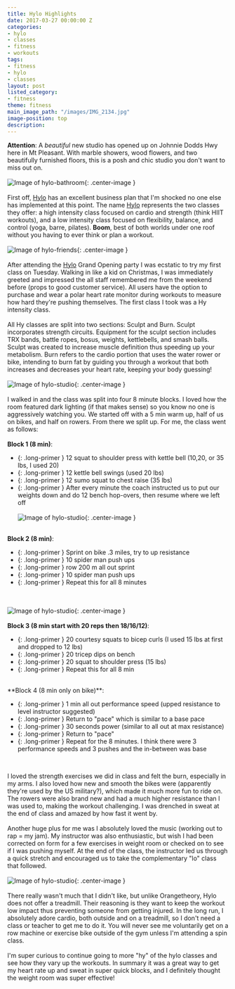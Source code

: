 ```yaml
---
title: Hylo Highlights
date: 2017-03-27 00:00:00 Z
categories:
- hylo
- classes
- fitness
- workouts
tags:
- fitness
- hylo
- classes
layout: post
listed_category:
- fitness
theme: fitness
main_image_path: "/images/IMG_2134.jpg"
image-position: top
description: 
---
```


**Attention**: A *beautiful* new studio has opened up on Johnnie Dodds Hwy here in Mt Pleasant. With marble showers, wood flowers, and two beautifully furnished floors, this is a posh and chic studio you don't want to miss out on.
<br /><br />
![Image of hylo-bathroom](/images/hylo-bathroom.jpg){: .center-image }
<br /><br />
First off, [Hylo](https://www.hylofitness.com/) has an excellent business plan that I'm shocked no one else has implemented at this point. The name [Hylo](https://www.hylofitness.com/) represents the two classes they offer: a high intensity class focused on cardio and strength (think HIIT workouts), and a low intensity class focused on flexibility, balance, and control (yoga, barre, pilates). **Boom**, best of both worlds under one roof without you having to ever think or plan a workout.
<br /><br />
![Image of hylo-friends](/images/hylo-friends.jpg){: .center-image }
<br /><br />
After attending the [Hylo](https://www.hylofitness.com/) Grand Opening party I was ecstatic to try my first class on Tuesday. Walking in like a kid on Christmas, I was immediately greeted and impressed the all staff remembered me from the weekend before (props to good customer service). All users have the option to purchase and wear a polar heart rate monitor during workouts to measure how hard they're pushing themselves. The first class I took was a Hy intensity class.
<br /><br />
All Hy classes are split into two sections: Sculpt and Burn. Sculpt incorporates strength circuits. Equipment for the sculpt section includes TRX bands, battle ropes, bosus, weights, kettlebells, and smash balls. Sculpt was created to increase muscle definition thus speeding up your metabolism. Burn refers to the cardio portion that uses the water rower or bike, intending to burn fat by guiding you through a workout that both increases and decreases your heart rate, keeping your body guessing!
<br /><br />
![Image of hylo-studio](/images/hylo-studio1.jpg){: .center-image }
<br /><br />
I walked in and the class was split into four 8 minute blocks. I loved how the room featured dark lighting (if that makes sense) so you know no one is aggressively watching you. We started off with a 5 min warm up, half of us on bikes, and half on rowers. From there we split up. For me, the class went as follows:
<br /><br />
**Block 1 (8 min)**:
<br />
* {: .long-primer }  12 squat to shoulder press with kettle bell (10,20, or 35 lbs, I used 20)
* {: .long-primer }  12 kettle bell swings (used 20 lbs)
* {: .long-primer }  12 sumo squat to chest raise (35 lbs)
* {: .long-primer }  After every minute the coach instructed us to put our weights down and do 12 bench hop-overs, then resume where we left off
<br /><br />
![Image of hylo-studio](/images/hylo-studio2.jpg){: .center-image }
<br /><br />

**Block 2 (8 min)**:
<br />
* {: .long-primer }  Sprint on bike .3 miles, try to up resistance
* {: .long-primer }  10 spider man push ups
* {: .long-primer }  row 200 m all out sprint
* {: .long-primer }  10 spider man push ups
* {: .long-primer }  Repeat this for all 8 minutes

<br /><br />
![Image of hylo-studio](/images/hylo-studio3.jpg){: .center-image }
<br /><br />
**Block 3 (8 min start with 20 reps then 18/16/12)**:
<br />
* {: .long-primer }  20 courtesy squats to bicep curls (I used 15 lbs at first and dropped to 12 lbs)
* {: .long-primer }  20 tricep dips on bench
* {: .long-primer }  20 squat to shoulder press (15 lbs)
* {: .long-primer }  Repeat this for all 8 min

<br />
**Block 4 (8 min only on bike)**:

* {: .long-primer }  1 min all out performance speed (upped resistance to level instructor suggested)
* {: .long-primer }  Return to "pace" which is similar to a base pace
* {: .long-primer }  30 seconds power (similar to all out at max resistance)
* {: .long-primer }  Return to "pace"
* {: .long-primer }  Repeat for the 8 minutes. I think there were 3 performance speeds and 3 pushes and the in-between was base
<br />

I loved the strength exercises we did in class and felt the burn, especially in my arms. I also loved how new and smooth the bikes were (apparently they're used by the US military?), which made it much more fun to ride on. The rowers were also brand new and had a much higher resistance than I was used to, making the workout challenging. I was drenched in sweat at the end of class and amazed by how fast it went by.
<br /><br />
Another huge plus for me was I absolutely loved the music (working out to rap = my jam). My instructor was also enthusiastic, but wish I had been corrected on form for a few exercises in weight room or checked on to see if I was pushing myself. At the end of the class, the instructor led us through a quick stretch and encouraged us to take the complementary "lo" class that followed.
<br /><br />
![Image of hylo-studio](/images/hylo.jpg){: .center-image }
<br /><br />
There really wasn't much that I didn't like, but unlike Orangetheory, Hylo does not offer a treadmill. Their reasoning is they want to keep the workout low impact thus preventing someone from getting injured. In the long run, I absolutely adore cardio, both outside and on a treadmill, so I don't need a class or teacher to get me to do it. You will never see me voluntarily get on a row machine or exercise bike outside of the gym unless I'm attending a spin class.
<br /><br />
I'm super curious to continue going to more "hy" of the hylo classes and see how they vary up the workouts. In summary it was a great way to get my heart rate up and sweat in super quick blocks, and I definitely thought the weight room was super effective!
